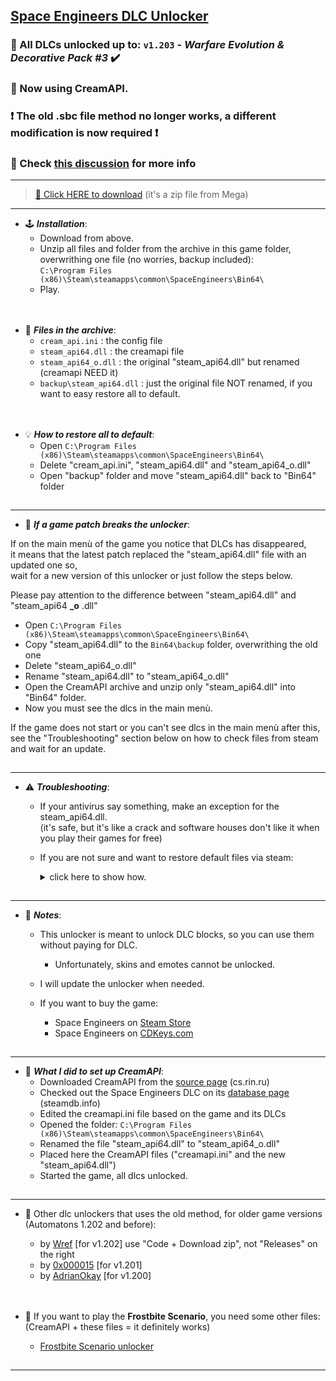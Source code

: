 ## [Space Engineers DLC Unlocker](https://github.com/Lamer87/Space_Engineers_DLC_unlocker#space-engineers-dlc-unlocker)

### 🛞 All DLCs unlocked up to: `v1.203` - *Warfare Evolution & Decorative Pack #3* ✔️
### 🍦 Now using CreamAPI.

### ❗ The old .sbc file method no longer works, a different modification is now required ❗
### 🔗 Check [this discussion](https://github.com/Lamer87/Space_Engineers_DLC_unlocker/discussions/37) for more info

---
>[💾 Click HERE to download](https://mega.nz/file/TVRHWBKI#c26LrGLC9ECuTsPd2LuJsOrw9PVBIa0rmnYP8C7B0eA) (it's a zip file from Mega)<!-- , or click the green **`Code`** button then **`Download ZIP`** -->

---
- 🕹️ ***Installation***:
  - Download from above.
  - Unzip all files and folder from the archive in this game folder,  
    overwrithing one file (no worries, backup included):  
    `C:\Program Files (x86)\Steam\steamapps\common\SpaceEngineers\Bin64\`
  - Play.

[<img src="https://i.ibb.co/h7hwpbn/Empty-png.png" width="1"/>](https://github.com/Lamer87/Space_Engineers_DLC_unlocker#space-engineers-dlc-unlocker)
---
- 📇 ***Files in the archive***:
  - `cream_api.ini` : the config file
  - `steam_api64.dll` : the creamapi file
  - `steam_api64_o.dll` : the original "steam_api64.dll" but renamed (creamapi NEED it)
  - `backup\steam_api64.dll` : just the original file NOT renamed, if you want to easy restore all to default.

[<img src="https://i.ibb.co/h7hwpbn/Empty-png.png" width="1"/>](https://github.com/Lamer87/Space_Engineers_DLC_unlocker#space-engineers-dlc-unlocker)
---
- 💡 ***How to restore all to default***:
  - Open `C:\Program Files (x86)\Steam\steamapps\common\SpaceEngineers\Bin64\`
  - Delete "cream_api.ini", "steam_api64.dll" and "steam_api64_o.dll"
  - Open "backup" folder and move "steam_api64.dll" back to "Bin64" folder

[<img src="https://i.ibb.co/h7hwpbn/Empty-png.png" width="1"/>](https://github.com/Lamer87/Space_Engineers_DLC_unlocker#space-engineers-dlc-unlocker)

---

- 🔄 ***If a game patch breaks the unlocker***:

If on the main menù of the game you notice that DLCs has disappeared,  
it means that the latest patch replaced the "steam_api64.dll" file with an updated one so,  
wait for a new version of this unlocker or just follow the steps below.  

Please pay attention to the difference between "steam_api64.dll" and "steam_api64 **_o** .dll"

  - Open `C:\Program Files (x86)\Steam\steamapps\common\SpaceEngineers\Bin64\`
  - Copy "steam_api64.dll" to the `Bin64\backup` folder, overwrithing the old one
  - Delete "steam_api64_o.dll"
  - Rename "steam_api64.dll" to "steam_api64_o.dll"
  - Open the CreamAPI archive and unzip only "steam_api64.dll" into "Bin64" folder.
  - Now you must see the dlcs in the main menù.

If the game does not start or you can't see dlcs in the main menù after this,  
see the "Troubleshooting" section below on how to check files from steam and wait for an update.

[<img src="https://i.ibb.co/h7hwpbn/Empty-png.png" width="1"/>](https://github.com/Lamer87/Space_Engineers_DLC_unlocker#space-engineers-dlc-unlocker)

---

- ⚠️ ***Troubleshooting***:

  - If your antivirus say something, make an exception for the steam_api64.dll.  
    (it's safe, but it's like a crack and software houses don't like it when you play their games for free)

  - If you are not sure and want to restore default files via steam:  
    <details><summary>click here to show how.</summary><p>

    ————————————————————————————————————————  

    Start file checking:  

    - Directly from your browser:  

      Copy/paste this link into the url bar and press Enter (even with Steam closed)  
      ```
      steam://validate/244850
      ```

    - From Steam:  

      -Right click on Space Engineers, then Properties  
      -Select "Local Files" on the left, then "Verify integrity of game files".

    ————————————————————————————————————————  

    </p></details>

[<img src="https://i.ibb.co/h7hwpbn/Empty-png.png" width="1"/>](https://github.com/Lamer87/Space_Engineers_DLC_unlocker#space-engineers-dlc-unlocker)

---

- 📜 ***Notes***:

  - This unlocker is meant to unlock DLC blocks, so you can use them without paying for DLC.

    - Unfortunately, skins and emotes cannot be unlocked.

  - I will update the unlocker when needed.

  - If you want to buy the game:
    - Space Engineers on [Steam Store](https://store.steampowered.com/app/244850/Space_Engineers/)
    - Space Engineers on [CDKeys.com](https://www.cdkeys.com/catalogsearch/result/?q=space%20engineers)

[<img src="https://i.ibb.co/h7hwpbn/Empty-png.png" width="1"/>](https://github.com/Lamer87/Space_Engineers_DLC_unlocker#space-engineers-dlc-unlocker)

---

- 🧰 ***What I did to set up CreamAPI***:
  - Downloaded CreamAPI from the [source page](https://cs.rin.ru/forum/viewtopic.php?f=29&t=70576) (cs.rin.ru)
  - Checked out the Space Engineers DLC on its [database page](https://steamdb.info/app/244850/dlc) (steamdb.info)
  - Edited the creamapi.ini file based on the game and its DLCs
  - Opened the folder:
    `C:\Program Files (x86)\Steam\steamapps\common\SpaceEngineers\Bin64\`
  - Renamed the file "steam_api64.dll" to "steam_api64_o.dll"
  - Placed here the CreamAPI files ("creamapi.ini" and the new "steam_api64.dll")
  - Started the game, all dlcs unlocked.

[<img src="https://i.ibb.co/h7hwpbn/Empty-png.png" width="1"/>](https://github.com/Lamer87/Space_Engineers_DLC_unlocker#space-engineers-dlc-unlocker)

---

- 📌 Other dlc unlockers that uses the old method, for older game versions (Automatons 1.202 and before):

  - by [Wref](https://github.com/wrefgtzweve/SpaceEngineersDLCUnlocker) [for v1.202] use "Code + Download zip", not "Releases" on the right
  - by [0x000015](https://github.com/0x000015/SpaceEngineers-DLC-Bypass) [for v1.201]
  - by [AdrianOkay](https://github.com/AdrianOkay/SpaceEngineersDLC-Unlocker) [for v1.200]


[<img src="https://i.ibb.co/h7hwpbn/Empty-png.png" width="1"/>](https://github.com/Lamer87/Space_Engineers_DLC_unlocker#space-engineers-dlc-unlocker)
---
- 🧊 If you want to play the **Frostbite Scenario**, you need some other files:  
     (CreamAPI + these files = it definitely works)

  - [Frostbite Scenario unlocker](https://github.com/Lamer87/Space-Engineers-Frostbite-Scenario-Unlocker)  

[<img src="https://i.ibb.co/h7hwpbn/Empty-png.png" width="1"/>](https://github.com/Lamer87/Space_Engineers_DLC_unlocker#space-engineers-dlc-unlocker)
<!-- ---
- 🇮🇹 [ITA] Qui potete trovare la mia traduzione migliorata, che corregge diversi svarioni.

  - [Traduzione Italiana Migliorata](https://github.com/Lamer87/Space_Engineers-Traduzione_Italiana_migliorata)

[<img src="https://i.ibb.co/h7hwpbn/Empty-png.png" width="1"/>](https://github.com/Lamer87/Space_Engineers_DLC_unlocker#space-engineers-dlc-unlocker)
 -->
---



<!-- -->
<!-- _ -->
<!-- Useless code to use occasionally:

# 🚧 UPDATING - PLEASE WAIT! 🔄
# just few minutes and the unlocker is ready!
[<img src="https://i.ibb.co/h7hwpbn/Empty-png.png" width="1000"/>](https://github.com/Lamer87/Space_Engineers_DLC_unlocker)

---
<fino all'inizio di questa riga, incollare tutto all'inizio del readme


img download button:
[<img src="https://i.ibb.co/JxM2nh7/Donwload-button-png-LITE.png" width="175"/>](https://github.com/Lamer87/Space_Engineers_DLC_unlocker/archive/refs/heads/main.zip)

img empty:
[<img src="https://i.ibb.co/h7hwpbn/Empty-png.png" width="1"/>](https://github.com/Lamer87/Space_Engineers_DLC_unlocker#space-engineers-dlc-unlocker)

✔️⚠️❗💡🔄🍦🛞🕹️📇🧰🚧🇮🇹🧊📌📜
-->
